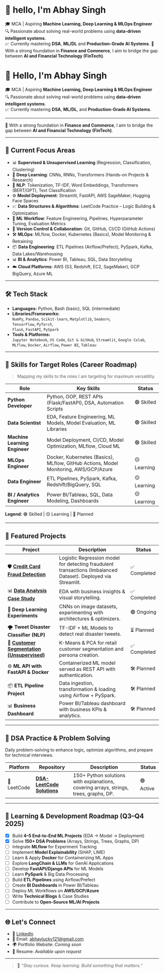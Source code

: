 # 👋 hello, I'm Abhay Singh

🎓 MCA | Aspiring **Machine Learning, Deep Learning & MLOps Engineer**  
🔍 Passionate about solving real-world problems using **data-driven intelligent systems**.  
📈 Currently mastering **DSA**, **ML/DL** and **Production-Grade AI Systems**.
💼 With a strong foundation in **Finance and Commerce**, I aim to bridge the gap between **AI and Financial Technology (FinTech)**.



# 👋 Hello, I'm Abhay Singh  

🎓 MCA | Aspiring **Machine Learning, Deep Learning & MLOps Engineer**  
🔍 Passionate about solving real-world problems using **data-driven intelligent systems**.  
📈 Currently mastering **DSA**, **ML/DL**, and **Production-Grade AI Systems**.  

---

💼 With a strong foundation in **Finance and Commerce**, I aim to bridge the gap between **AI and Financial Technology (FinTech)**.


---

## 🚀 Current Focus Areas

- 📊 **Supervised & Unsupervised Learning** (Regression, Classification, Clustering)
- 🧠 **Deep Learning**: CNNs, RNNs, Transformers (Hands-on Projects & Research)
- 💬 **NLP**: Tokenization, TF-IDF, Word Embeddings, Transformers (BERT/GPT), Text Classification
- ⚙️ **Model Deployment**: Streamlit, FastAPI, AWS SageMaker, Hugging Face Spaces
- 📈 **Data Structures & Algorithms**: LeetCode Practice – Logic Building & Optimization
- 🧪 **ML Workflow**: Feature Engineering, Pipelines, Hyperparameter Tuning, Evaluation Metrics
- 🔄 **Version Control & Collaboration**: Git, GitHub, CI/CD (GitHub Actions)
- 🛠️ **MLOps**: MLflow, Docker, Kubernetes (Basics), Model Monitoring & Retraining
- 📦 **Data Engineering**: ETL Pipelines (Airflow/Prefect), PySpark, Kafka, Data Lakes/Warehousing
- 📊 **BI & Analytics**: Power BI, Tableau, SQL, Data Storytelling
- ☁️ **Cloud Platforms**: AWS (S3, Redshift, EC2, SageMaker), GCP BigQuery, Azure ML

---

## 🛠️ Tech Stack

- **Languages:** Python, Bash (basic), SQL (intermediate)  
- **Libraries/Frameworks:**  
  `NumPy`, `Pandas`, `Scikit-learn`, `Matplotlib`, `Seaborn`,  
  `TensorFlow`, `PyTorch`,  
  `Flask`, `FastAPI`, `PySpark`  
- **Tools & Platforms:**  
  `Jupyter Notebook`, `VS Code`, `Git & GitHub`, `Streamlit`, `Google Colab`,  
  `MLflow`, `Docker`, `Airflow`, `Power BI`, `Tableau`

---

## 🎯 Skills for Target Roles (Career Roadmap)

> Mapping my skills to the roles I am targeting for maximum versatility.

| Role | Key Skills | Status |
|------|------------|--------|
| **Python Developer** | Python, OOP, REST APIs (Flask/FastAPI), DSA, Automation Scripts | 🟢 Skilled |
| **Data Scientist** | EDA, Feature Engineering, ML Models, Model Evaluation, ML Libraries | 🟢 Skilled |
| **Machine Learning Engineer** | Model Deployment, CI/CD, Model Optimization, MLflow, Cloud ML | 🟢 Skilled |
| **MLOps Engineer** | Docker, Kubernetes (Basics), MLflow, GitHub Actions, Model Monitoring, AWS/GCP/Azure | 🟡 Learning |
| **Data Engineer** | ETL Pipelines, PySpark, Kafka, Redshift/BigQuery, SQL | 🟡 Learning |
| **BI / Analytics Engineer** | Power BI/Tableau, SQL, Data Modeling, Dashboards | 🟡 Learning |

**Legend:** 🟢 Skilled | 🟡 Learning | 🔴 Planned

---

## 📂 Featured Projects

| Project | Description | Status |
|--------|-------------|--------|
| 🛡️ [**Credit Card Fraud Detection**](https://github.com/AbhaySingh-ml/Project-1-Credit-Card-Fraud-Detection) | Logistic Regression model for detecting fraudulent transactions (Imbalanced Dataset). Deployed via Streamlit. | ✅ Completed |
| 📊 [**Data Analysis Case Study**](https://github.com/AbhaySingh-ml/House-Prices_Advancced-regression-Techniques) | EDA with business insights & visual storytelling. | ✅ Completed |
| 🧠 **Deep Learning Experiments** | CNNs on image datasets, experimenting with architectures & optimizers. | 🟢 Ongoing |
| 🌪️ **Tweet Disaster Classifier (NLP)** | TF-IDF + ML Models to detect real disaster tweets. | ⏳ Planned |
| 🧮 [**Customer Segmentation (Unsupervised)**](https://github.com/AbhaySingh-ml/Project-2-Customer-Segmentation-Using-K-Means-Clustering-for-Targeted-Marketing) | K-Means & PCA for retail customer segmentation and persona creation. | ✅ Completed |
| ⚙️ **ML API with FastAPI & Docker** | Containerized ML model served as REST API with authentication. | 🛠️ Planned |
| 📦 **ETL Pipeline Project** | Data ingestion, transformation & loading using Airflow + PySpark. | 🛠️ Planned |
| 📊 **Business Dashboard** | Power BI/Tableau dashboard with business KPIs & analytics. | 🛠️ Planned |

---

## 📘 DSA Practice & Problem Solving

Daily problem-solving to enhance logic, optimize algorithms, and prepare for technical interviews.

| Platform | Repository | Description | Status |
|----------|------------|-------------|--------|
| 🔷 LeetCode | [**DSA-LeetCode Solutions**](https://github.com/AbhaySingh-ml/leetcode-solutions) | 150+ Python solutions with explanations, covering arrays, strings, trees, graphs, DP. | 🟢 Active |

---

## 🧭 Learning & Development Roadmap (Q3–Q4 2025)

- [x] Build **4–5 End-to-End ML Projects** (EDA → Model → Deployment)
- [x] Solve **150+ DSA Problems** (Arrays, Strings, Trees, Graphs, DP)
- [ ] Integrate **MLflow** for Experiment Tracking
- [ ] Implement **Model Explainability** (SHAP, LIME)
- [ ] Learn & Apply **Docker** for Containerizing ML Apps
- [ ] Explore **LangChain & LLMs** for GenAI Applications
- [ ] Develop **FastAPI/Django APIs** for ML Models
- [ ] Learn **PySpark** & Big Data Processing
- [ ] Build **ETL Pipelines** using Airflow/Prefect
- [ ] Create **BI Dashboards** in Power BI/Tableau
- [ ] Deploy ML Workflows on **AWS/GCP/Azure**
- [ ] Write **Technical Blogs** & Case Studies
- [ ] Contribute to **Open-Source ML/AI Projects**

---

## 🌐 Let's Connect

- 📇 [LinkedIn](https://www.linkedin.com/in/abhay-singh-1694b221b/)  
- 📧 Email: abhaylucky121@gmail.com  
- 🌍 Portfolio Website: *Coming soon*  
- 💼 Resume: *Available upon request*

---

> 🧠 *“Stay curious. Keep learning. Build something that matters.”*







